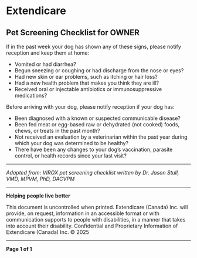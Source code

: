 # Extendicare
## Pet Screening Checklist for OWNER

If in the past week your dog has shown any of these signs, please notify reception and keep them at home:

- Vomited or had diarrhea?
- Begun sneezing or coughing or had discharge from the nose or eyes?
- Had new skin or ear problems, such as itching or hair loss?
- Had a new health problem that makes you think they are ill?
- Received oral or injectable antibiotics or immunosuppressive medications?

Before arriving with your dog, please notify reception if your dog has:

- Been diagnosed with a known or suspected communicable disease?
- Been fed meat or egg-based raw or dehydrated (not cooked) foods, chews, or treats in the past month?
- Not received an evaluation by a veterinarian within the past year during which your dog was determined to be healthy?
- There have been any changes to your dog’s vaccination, parasite control, or health records since your last visit?

----

*Adapted from: VIROX pet screening checklist written by Dr. Jason Stull, VMD, MPVM, PhD, DACVPM*

----

**Helping people live better**

This document is uncontrolled when printed. Extendicare (Canada) Inc. will provide, on request, information in an accessible format or with communication supports to people with disabilities, in a manner that takes into account their disability. Confidential and Proprietary Information of Extendicare (Canada) Inc. © 2025

----

**Page 1 of 1**